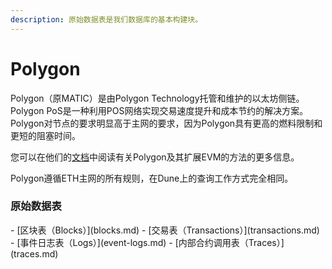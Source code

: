 ```yaml
---
description: 原始数据表是我们数据库的基本构建块。
---
```


# Polygon

Polygon（原MATIC）是由Polygon Technology托管和维护的以太坊侧链。Polygon PoS是一种利用POS网络实现交易速度提升和成本节约的解决方案。Polygon对节点的要求明显高于主网的要求，因为Polygon具有更高的燃料限制和更短的阻塞时间。

您可以在他们的[文档](https://docs.polygon.technology)中阅读有关Polygon及其扩展EVM的方法的更多信息。

Polygon遵循ETH主网的所有规则，在Dune上的查询工作方式完全相同。

### 原始数据表

<div class="cards grid" markdown>
- [区块表（Blocks）](blocks.md)
- [交易表（Transactions）](transactions.md)
- [事件日志表（Logs）](event-logs.md)
- [内部合约调用表（Traces）](traces.md)
</div>
